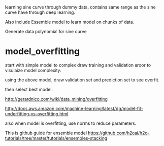learning sine curve through dummy data, contains same range as the sine curve have through deep learning.

Also include Essemble model to learn model on chunks of data.

Generate data polynomial for sine curve

# model_overfitting

start with simple model to complex draw training and validation eroor to visulaize model complexity.

using the above model, draw validation set and prediction set to see overfit.


then select best model.


http://gerardnico.com/wiki/data_mining/overfitting

http://docs.aws.amazon.com/machine-learning/latest/dg/model-fit-underfitting-vs-overfitting.html


also when model is overfitting, use norms to reduce parameters.


This is github guide for ensemble model
https://github.com/h2oai/h2o-tutorials/tree/master/tutorials/ensembles-stacking
